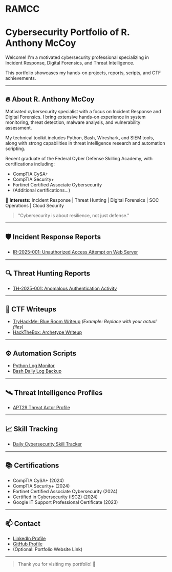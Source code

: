 # RAMCC
# Cybersecurity Portfolio of R. Anthony McCoy

Welcome! I'm a motivated cybersecurity professional specializing in Incident Response, Digital Forensics, and Threat Intelligence.

This portfolio showcases my hands-on projects, reports, scripts, and CTF achievements.

---

## 🔥 About R. Anthony McCoy

Motivated cybersecurity specialist with a focus on Incident Response and Digital Forensics. I bring extensive hands-on experience in system monitoring, threat detection, malware analysis, and vulnerability assessment.

My technical toolkit includes Python, Bash, Wireshark, and SIEM tools, along with strong capabilities in threat intelligence research and automation scripting.

Recent graduate of the Federal Cyber Defense Skilling Academy, with certifications including:
- CompTIA CySA+
- CompTIA Security+
- Fortinet Certified Associate Cybersecurity
- (Additional certifications...)

🔎 **Interests:** Incident Response | Threat Hunting | Digital Forensics | SOC Operations | Cloud Security

> "Cybersecurity is about resilience, not just defense."

---

## 🛡️ Incident Response Reports
- [IR-2025-001: Unauthorized Access Attempt on Web Server](Incident-Reports/IR-2025-001.md)

---

## 🔍 Threat Hunting Reports
- [TH-2025-001: Anomalous Authentication Activity](Threat-Hunting-Reports/TH-2025-001.md)

---

## 🧠 CTF Writeups
- [TryHackMe: Blue Room Writeup](CTF-Writeups/THM-Blue.md) *(Example: Replace with your actual files)*
- [HackTheBox: Archetype Writeup](CTF-Writeups/HTB-Archetype.md)

---

## ⚙️ Automation Scripts
- [Python Log Monitor](Scripts/Python-Log-Monitor.py)
- [Bash Daily Log Backup](Scripts/dailylogbackup.sh)

---

## 🛰️ Threat Intelligence Profiles
- [APT29 Threat Actor Profile](Threat-Intelligence/APT29.md)

---

## 📈 Skill Tracking
- [Daily Cybersecurity Skill Tracker](Skill-Trackers/Daily-Tracker.md)

---

## 📚 Certifications
- CompTIA CySA+ (2024)
- CompTIA Security+ (2024)
- Fortinet Certified Associate Cybersecurity (2024)
- Certified in Cybersecurity (ISC2) (2024)
- Google IT Support Professional Certificate (2023)

---

## 📫 Contact
- [LinkedIn Profile](https://www.linkedin.com/in/ranthonymccoy/)
- [GitHub Profile](https://github.com/your-github-username)
- (Optional: Portfolio Website Link)

---

> Thank you for visiting my portfolio! 🚀

